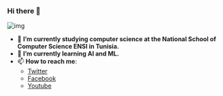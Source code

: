 ### Hi there 👋
![img](https://i.imgur.com/xJRhx6u.jpg)

* 🔭 **I’m currently studying computer science at the National School of Computer Science ENSI in Tunisia.**
* 🌱 **I’m currently learning AI and ML.**
* 📫 **How to reach me**:
  * [Twitter](https://twitter.com/Achref_Taher1?s=07)
  * [Facebook](https://www.facebook.com/achref.taher.96)
  * [Youtube](https://www.youtube.com/channel/UCFFAeYoD6n7M1fr77Ndd-hQ)
